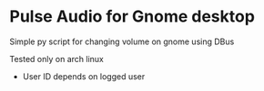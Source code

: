 # Pulse Audio for Gnome desktop
Simple py script for changing volume on gnome using DBus

Tested only on arch linux
  - User ID depends on logged user
